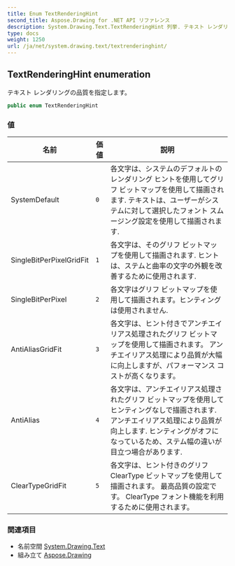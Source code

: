 ```yaml
---
title: Enum TextRenderingHint
second_title: Aspose.Drawing for .NET API リファレンス
description: System.Drawing.Text.TextRenderingHint 列挙. テキスト レンダリングの品質を指定します
type: docs
weight: 1250
url: /ja/net/system.drawing.text/textrenderinghint/
---
```

## TextRenderingHint enumeration

テキスト レンダリングの品質を指定します。

```csharp
public enum TextRenderingHint
```

### 値

| 名前 | 価値 | 説明 |
| --- | --- | --- |
| SystemDefault | `0` | 各文字は、システムのデフォルトのレンダリング ヒントを使用してグリフ ビットマップを使用して描画されます. テキストは、ユーザーがシステムに対して選択したフォント スムージング設定を使用して描画されます. |
| SingleBitPerPixelGridFit | `1` | 各文字は、そのグリフ ビットマップを使用して描画されます. ヒントは、ステムと曲率の文字の外観を改善するために使用されます. |
| SingleBitPerPixel | `2` | 各文字はグリフ ビットマップを使用して描画されます。ヒンティングは使用されません. |
| AntiAliasGridFit | `3` | 各文字は、ヒント付きでアンチエイリアス処理されたグリフ ビットマップを使用して描画されます。 アンチエイリアス処理により品質が大幅に向上しますが、パフォーマンス コストが高くなります。 |
| AntiAlias | `4` | 各文字は、アンチエイリアス処理されたグリフ ビットマップを使用してヒンティングなしで描画されます. アンチエイリアス処理により品質が向上します. ヒンティングがオフになっているため、ステム幅の違いが目立つ場合があります. |
| ClearTypeGridFit | `5` | 各文字は、ヒント付きのグリフ ClearType ビットマップを使用して描画されます。 最高品質の設定です。 ClearType フォント機能を利用するために使用されます。 |

### 関連項目

* 名前空間 [System.Drawing.Text](../../system.drawing.text/)
* 組み立て [Aspose.Drawing](../../)


